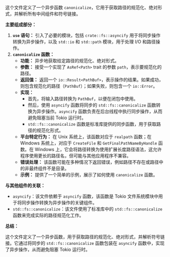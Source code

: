 这个文件定义了一个异步函数 `canonicalize`，它用于获取路径的规范化、绝对形式，并解析所有中间组件和符号链接。

**主要组成部分：**

1.  **`use` 语句：** 引入了必要的模块，包括 `crate::fs::asyncify` 用于将同步操作转换为异步操作，以及 `std::io` 和 `std::path` 模块，用于处理 I/O 和路径操作。
2.  **`canonicalize` 函数：**
    *   **功能：** 异步地获取给定路径的规范化、绝对形式。
    *   **参数：** 接受一个实现了 `AsRef<Path>` trait 的参数 `path`，表示要规范化的路径。
    *   **返回值：** 返回一个 `io::Result<PathBuf>`，表示操作的结果。如果成功，则包含规范化的路径（`PathBuf`）；如果失败，则包含一个 `io::Error`。
    *   **实现：**
        *   首先，将输入路径转换为 `PathBuf`，以便在闭包中使用。
        *   然后，使用 `asyncify` 函数将同步的 `std::fs::canonicalize` 函数转换为异步操作。`asyncify` 函数负责在后台线程中执行同步操作，从而避免阻塞当前 Tokio 运行时。
        *   `std::fs::canonicalize` 函数是标准库提供的同步函数，用于获取路径的规范化形式。
    *   **平台特定行为：**  在 Unix 系统上，该函数对应于 `realpath` 函数；在 Windows 系统上，对应于 `CreateFile` 和 `GetFinalPathNameByHandle` 函数。在 Windows 上，它会将路径转换为使用扩展长度路径语法，这允许程序使用更长的路径名，但可能与其他应用程序不兼容。
    *   **错误处理：**  该函数可能在多种情况下返回错误，例如路径不存在或路径中的非最终组件不是目录。
    *   **示例：**  提供了一个简单的示例，展示了如何使用 `canonicalize` 函数。

**与其他组件的关联：**

*   `asyncify`：该文件依赖于 `asyncify` 函数，该函数是 Tokio 文件系统模块中用于将同步操作转换为异步操作的关键组件。
*   `std::fs::canonicalize`：该文件使用了标准库中的 `std::fs::canonicalize` 函数来完成实际的路径规范化工作。

**总结：**

这个文件定义了一个异步函数，用于获取路径的规范化、绝对形式，并解析符号链接。它通过将同步的 `std::fs::canonicalize` 函数包装在 `asyncify` 函数中，实现了异步操作，从而避免阻塞 Tokio 运行时。
